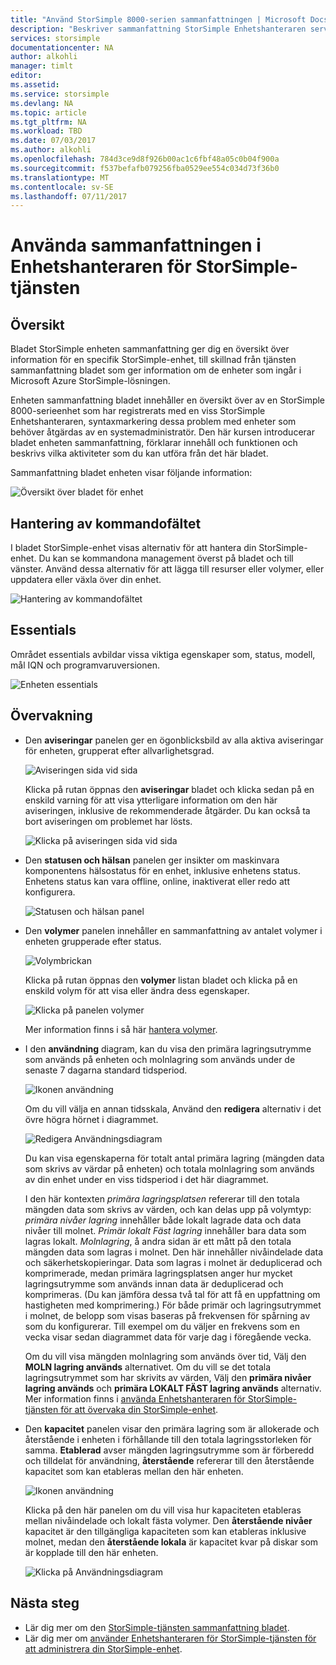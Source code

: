 ```yaml
---
title: "Använd StorSimple 8000-serien sammanfattningen | Microsoft Docs"
description: "Beskriver sammanfattning StorSimple Enhetshanteraren service enheten och hur du använder den för att visa storage-mätvärden och anslutna initierare och hitta serienummer och IQN."
services: storsimple
documentationcenter: NA
author: alkohli
manager: timlt
editor: 
ms.assetid: 
ms.service: storsimple
ms.devlang: NA
ms.topic: article
ms.tgt_pltfrm: NA
ms.workload: TBD
ms.date: 07/03/2017
ms.author: alkohli
ms.openlocfilehash: 784d3ce9d8f926b00ac1c6fbf48a05c0b04f900a
ms.sourcegitcommit: f537befafb079256fba0529ee554c034d73f36b0
ms.translationtype: MT
ms.contentlocale: sv-SE
ms.lasthandoff: 07/11/2017
---
```

# <a name="use-the-device-summary-in-storsimple-device-manager-service"></a>Använda sammanfattningen i Enhetshanteraren för StorSimple-tjänsten

## <a name="overview"></a>Översikt
Bladet StorSimple enheten sammanfattning ger dig en översikt över information för en specifik StorSimple-enhet, till skillnad från tjänsten sammanfattning bladet som ger information om de enheter som ingår i Microsoft Azure StorSimple-lösningen.

Enheten sammanfattning bladet innehåller en översikt över av en StorSimple 8000-serieenhet som har registrerats med en viss StorSimple Enhetshanteraren, syntaxmarkering dessa problem med enheter som behöver åtgärdas av en systemadministratör. Den här kursen introducerar bladet enheten sammanfattning, förklarar innehåll och funktionen och beskrivs vilka aktiviteter som du kan utföra från det här bladet.

Sammanfattning bladet enheten visar följande information:

![Översikt över bladet för enhet](./media/storsimple-8000-device-dashboard/device-summary1.png)

## <a name="management-command-bar"></a>Hantering av kommandofältet

I bladet StorSimple-enhet visas alternativ för att hantera din StorSimple-enhet. Du kan se kommandona management överst på bladet och till vänster. Använd dessa alternativ för att lägga till resurser eller volymer, eller uppdatera eller växla över din enhet.

![Hantering av kommandofältet](./media/storsimple-8000-device-dashboard/device-summary2.png)

## <a name="essentials"></a>Essentials

Området essentials avbildar vissa viktiga egenskaper som, status, modell, mål IQN och programvaruversionen. 

![Enheten essentials](./media/storsimple-8000-device-dashboard/device-summary3.png)

## <a name="monitoring"></a>Övervakning

* Den **aviseringar** panelen ger en ögonblicksbild av alla aktiva aviseringar för enheten, grupperat efter allvarlighetsgrad.

    ![Aviseringen sida vid sida](./media/storsimple-8000-device-dashboard/device-summary4.png)

    Klicka på rutan öppnas den **aviseringar** bladet och klicka sedan på en enskild varning för att visa ytterligare information om den här aviseringen, inklusive de rekommenderade åtgärder. Du kan också ta bort aviseringen om problemet har lösts.

    ![Klicka på aviseringen sida vid sida](./media/storsimple-8000-device-dashboard/device-summary10.png)

* Den **statusen och hälsan** panelen ger insikter om maskinvara komponentens hälsostatus för en enhet, inklusive enhetens status. Enhetens status kan vara offline, online, inaktiverat eller redo att konfigurera.

    ![Statusen och hälsan panel](./media/storsimple-8000-device-dashboard/device-summary5.png)

* Den **volymer** panelen innehåller en sammanfattning av antalet volymer i enheten grupperade efter status.

    ![Volymbrickan](./media/storsimple-8000-device-dashboard/device-summary6.png)

    Klicka på rutan öppnas den **volymer** listan bladet och klicka på en enskild volym för att visa eller ändra dess egenskaper.
    
    ![Klicka på panelen volymer](./media/storsimple-8000-device-dashboard/device-summary9.png)
    
    Mer information finns i så här [hantera volymer](storsimple-8000-manage-volumes-u2.md).

* I den **användning** diagram, kan du visa den primära lagringsutrymme som används på enheten och molnlagring som används under de senaste 7 dagarna standard tidsperiod.

     ![Ikonen användning](./media/storsimple-8000-device-dashboard/device-summary7.png)
    
     Om du vill välja en annan tidsskala, Använd den **redigera** alternativ i det övre högra hörnet i diagrammet.

     ![Redigera Användningsdiagram](./media/storsimple-8000-device-dashboard/device-summary12.png)

     Du kan visa egenskaperna för totalt antal primära lagring (mängden data som skrivs av värdar på enheten) och totala molnlagring som används av din enhet under en viss tidsperiod i det här diagrammet.
  
     I den här kontexten *primära lagringsplatsen* refererar till den totala mängden data som skrivs av värden, och kan delas upp på volymtyp: *primära nivåer lagring* innehåller både lokalt lagrade data och data nivåer till molnet. *Primär lokalt Fäst lagring* innehåller bara data som lagras lokalt. *Molnlagring*, å andra sidan är ett mått på den totala mängden data som lagras i molnet. Den här innehåller nivåindelade data och säkerhetskopieringar. Data som lagras i molnet är deduplicerad och komprimerade, medan primära lagringsplatsen anger hur mycket lagringsutrymme som används innan data är deduplicerad och komprimeras. (Du kan jämföra dessa två tal för att få en uppfattning om hastigheten med komprimering.) För både primär och lagringsutrymmet i molnet, de belopp som visas baseras på frekvensen för spårning av som du konfigurerar. Till exempel om du väljer en frekvens som en vecka visar sedan diagrammet data för varje dag i föregående vecka.

     Om du vill visa mängden molnlagring som används över tid, Välj den **MOLN lagring används** alternativet. Om du vill se det totala lagringsutrymmet som har skrivits av värden, Välj den **primära nivåer lagring används** och **primära LOKALT FÄST lagring används** alternativ. 
     Mer information finns i [använda Enhetshanteraren för StorSimple-tjänsten för att övervaka din StorSimple-enhet](storsimple-monitor-device.md).


* Den **kapacitet** panelen visar den primära lagring som är allokerade och återstående i enheten i förhållande till den totala lagringsstorleken för samma. **Etablerad** avser mängden lagringsutrymme som är förberedd och tilldelat för användning, **återstående** refererar till den återstående kapacitet som kan etableras mellan den här enheten. 

    ![Ikonen användning](./media/storsimple-8000-device-dashboard/device-summary8.png)

    Klicka på den här panelen om du vill visa hur kapaciteten etableras mellan nivåindelade och lokalt fästa volymer. Den **återstående nivåer** kapacitet är den tillgängliga kapaciteten som kan etableras inklusive molnet, medan den **återstående lokala** är kapacitet kvar på diskar som är kopplade till den här enheten.

    ![Klicka på Användningsdiagram](./media/storsimple-8000-device-dashboard/device-summary13.png)


## <a name="next-steps"></a>Nästa steg
* Lär dig mer om den [StorSimple-tjänsten sammanfattning bladet](storsimple-8000-service-dashboard.md).
* Lär dig mer om [använder Enhetshanteraren för StorSimple-tjänsten för att administrera din StorSimple-enhet](storsimple-8000-manager-service-administration.md).

